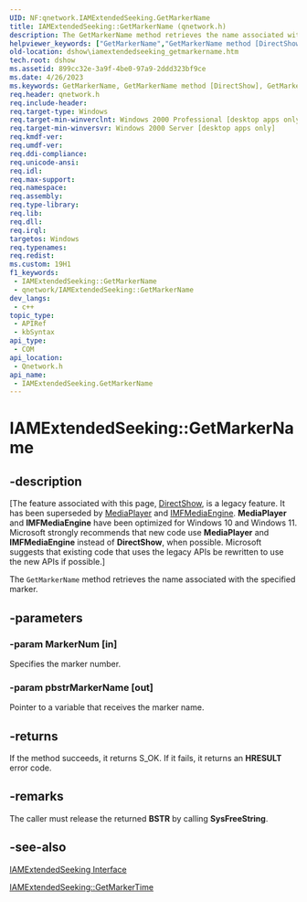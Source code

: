 ```yaml
---
UID: NF:qnetwork.IAMExtendedSeeking.GetMarkerName
title: IAMExtendedSeeking::GetMarkerName (qnetwork.h)
description: The GetMarkerName method retrieves the name associated with the specified marker.
helpviewer_keywords: ["GetMarkerName","GetMarkerName method [DirectShow]","GetMarkerName method [DirectShow]","IAMExtendedSeeking interface","IAMExtendedSeeking interface [DirectShow]","GetMarkerName method","IAMExtendedSeeking.GetMarkerName","IAMExtendedSeeking::GetMarkerName","IAMExtendedSeekingGetMarkerName","dshow.iamextendedseeking_getmarkername","qnetwork/IAMExtendedSeeking::GetMarkerName"]
old-location: dshow\iamextendedseeking_getmarkername.htm
tech.root: dshow
ms.assetid: 899cc32e-3a9f-4be0-97a9-2ddd323bf9ce
ms.date: 4/26/2023
ms.keywords: GetMarkerName, GetMarkerName method [DirectShow], GetMarkerName method [DirectShow],IAMExtendedSeeking interface, IAMExtendedSeeking interface [DirectShow],GetMarkerName method, IAMExtendedSeeking.GetMarkerName, IAMExtendedSeeking::GetMarkerName, IAMExtendedSeekingGetMarkerName, dshow.iamextendedseeking_getmarkername, qnetwork/IAMExtendedSeeking::GetMarkerName
req.header: qnetwork.h
req.include-header: 
req.target-type: Windows
req.target-min-winverclnt: Windows 2000 Professional [desktop apps only]
req.target-min-winversvr: Windows 2000 Server [desktop apps only]
req.kmdf-ver: 
req.umdf-ver: 
req.ddi-compliance: 
req.unicode-ansi: 
req.idl: 
req.max-support: 
req.namespace: 
req.assembly: 
req.type-library: 
req.lib: 
req.dll: 
req.irql: 
targetos: Windows
req.typenames: 
req.redist: 
ms.custom: 19H1
f1_keywords:
 - IAMExtendedSeeking::GetMarkerName
 - qnetwork/IAMExtendedSeeking::GetMarkerName
dev_langs:
 - c++
topic_type:
 - APIRef
 - kbSyntax
api_type:
 - COM
api_location:
 - Qnetwork.h
api_name:
 - IAMExtendedSeeking.GetMarkerName
---
```


# IAMExtendedSeeking::GetMarkerName


## -description

\[The feature associated with this page, [DirectShow](/windows/win32/directshow/directshow), is a legacy feature. It has been superseded by [MediaPlayer](/uwp/api/Windows.Media.Playback.MediaPlayer) and [IMFMediaEngine](/windows/win32/api/mfmediaengine/nn-mfmediaengine-imfmediaengine). **MediaPlayer** and **IMFMediaEngine** have been optimized for Windows 10 and Windows 11. Microsoft strongly recommends that new code use **MediaPlayer** and **IMFMediaEngine** instead of **DirectShow**, when possible. Microsoft suggests that existing code that uses the legacy APIs be rewritten to use the new APIs if possible.\]

The <code>GetMarkerName</code> method retrieves the name associated with the specified marker.

## -parameters

### -param MarkerNum [in]

Specifies the marker number.

### -param pbstrMarkerName [out]

Pointer to a variable that receives the marker name.

## -returns

If the method succeeds, it returns S_OK. If it fails, it returns an <b>HRESULT</b> error code.

## -remarks

The caller must release the returned <b>BSTR</b> by calling <b>SysFreeString</b>.

## -see-also

<a href="/windows/desktop/api/qnetwork/nn-qnetwork-iamextendedseeking">IAMExtendedSeeking Interface</a>



<a href="/windows/desktop/api/qnetwork/nf-qnetwork-iamextendedseeking-getmarkertime">IAMExtendedSeeking::GetMarkerTime</a>